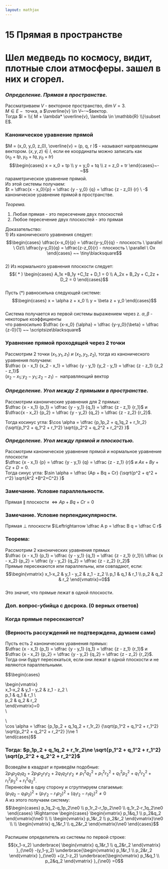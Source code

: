 ```yaml
---  
layout: mathjax  
---  
```

  
# 15 Прямая в пространстве  
  
# Шел медведь по космосу, видит, плотные слои атмосферы. зашел в них и сгорел.  
  
### *Определение. Прямая в пространстве.*  
Рассматриваем $V$ - векторное пространство, $\dim V = 3$.  
$M \in E~-~$ точка, а $\overline{v} \in V~-~$вектор.  
Тогда $l = \\{ M + \lambda* \overline{v}, \lambda \in \mathbb{R} \\}\subset E$.  
  
### Каноническое уравнение прямой  
$M = (x_0, y_0, z_0), \overline{v} = (p, q, r )$ - называют направляющим вектором. $(x, y, z) \in l,$ если ее координаты можно записать как  
$(x_0 + tp, y_0 + tq, y_0 + tr)$  
$$\begin{cases} x = x_0 + tp \\  
y = y_0 + tq \\  
z = z_0 + tr \end{cases}~-~$$параметрическое уравнение прямой.  
Из этой системы получаем:  
$t = \dfrac{x - x_0}{p} = \dfrac {y - y_0} {q} = \dfrac {z - z_0} {r} \ -$  каноническое уравнение прямой в пространстве.  
  
*Теорема.*  
1) Любая прямая - это пересечение двух плоскостей  
2) Любое пересечение двух плоскостей - это прямая  
  
Доказательство:  
$1)$ Из канонического уравнения следует:  
$$\begin{cases} \dfrac{x-x_0}{p} = \dfrac{y-y_0}{q} - плоскость \ \parallel \ Oz\\  
\dfrac{y-y_0}{q} = \dfrac{z-z_0}{r} - плоскость \ \parallel \ Ox \end{cases} ~~ \tiny\blacksquare$$  
$2)$ Из нормального уравнения плоскости следует:  
$$( * ) \begin{cases} A_1x +B_1y +C_1z + D_1 = 0 \\  
A_2x + B_2y + C_2z + D_2 = 0  \end{cases}$$  
Пусть $( * )$ равносильна следующей системе:  
$$\begin{cases} x = \alpha z + x_0 \\  
y = \beta z + y_0 \end{cases}$$  
Система получается из первой системы выражением через z. $\alpha, \beta$ - некоторые коэффициенты  
что равносильно $\dfrac {x-x_0} {\alpha} = \dfrac {y-y_0}{\beta} = \dfrac {z-0}{1}  ~~ \scriptsize\blacksquare$  
  
### Уравнение прямой проходящей через 2 точки  
Рассмотрим 2 точки $(x_1, y_1, z_1) \ и \ (x_2, y_2, z_2)$, тогда из канонического уравнения получаем:  
$\dfrac {x - x_1} {x_2 - x_1} = \dfrac {y - y_1} {y_2 - y_1} = \dfrac {z - z_1} {z_2 - z_1}$  
$(x_2 - x_1; y_2 - y_1; z_2 - z_1)~-~$ направляющий вектор  
  
### *Определение. Угол между 2 прямыми в пространстве.*  
Рассмотрим канонические уравнения для 2 прямых:  
$\dfrac {x - x_1} {p_1} = \dfrac {y - y_1} {q_1} = \dfrac {z - z_1} {r_1}$ и $\dfrac{x - x_2} {p_2} = \dfrac {y - y_2} {q_2} = \dfrac {z - z_2} {r_2}$.  
  
Тогда косинус угла: $\cos \alpha = \dfrac {p_1p_2 + q_1q_2 + r_1r_2} {\sqrt{p_1^2 + q_1^2 + r_1^2} \sqrt{p_2^2 + q_2^2 + r_2^2} }$  
  
### *Определение. Угол между прямой и плоскостью.*  
Рассмотрим каноническое уравнение прямой и нормальное уравнение плоскости  
$\dfrac {x - x_1} {p} = \dfrac {y - y_1} {q} = \dfrac {z - z_1} {r}$ и $Ax + By + Cz + D = 0$.  
Тогда синус угла: $\sin \alpha = \dfrac {Ap + Bq + Cr} {\sqrt{p^2 + q^2 + r^2} \sqrt{A^2 +B^2+C^2} }$  
  
### Замечание. Условие параллельности.  
Прямая $\parallel$ плоскости $\Leftrightarrow Ap + Bq+Cr = 0$  
  
### Замечание. Условие перпендикулярности.  
Прямая $\perp$ плоскости $\Leftrightarrow \dfrac A p = \dfrac B q = \dfrac C r$  
  
### Теорема:  
Рассмотрим 2 канонических уравнения прямых  
$\dfrac {x - x_1} {p_1} = \dfrac {y - y_1} {q_1} = \dfrac {z - z_1} {r_1}\\  
\dfrac {x - x_2} {p_2} = \dfrac {y - y_2} {q_2} = \dfrac {z - z_2} {r_2}$  
Прямые пересекаются или параллельны, или совпадают, если:  
$$\begin{vmatrix} x_1-x_2 & y_1 - y_2 & z_1 - z_2 \\  
p_1 & q_1 & r_1 \\  
p_2 & q_2 & r_2 \end{vmatrix}=0$$  
Это значит, что прямые лежат в одной плоскости.  
  
### Доп. вопрос-убийца с досрока. (0 верных ответов)  
  
### Когда прямые пересекаются?  
  
### (Верность рассуждений не подтверждена, думаем сами)  
Пусть есть 2 канонических уравнения прямых:  
$\dfrac {x - x_1} {p_1} = \dfrac {y - y_1} {q_1} = \dfrac {z - z_1} {r_1}$ и $\dfrac {x - x_2} {p_2} = \dfrac {y - y_2} {q_2} = \dfrac {z - z_2} {r_2}$.  
Тогда они будут пересекаться, если они лежат в одной плоскости и не являются параллельными.  
  
$$\begin{cases}  
  
\begin{vmatrix}  
x_1-x_2 & y_1 - y_2 & z_1 - z_2 \\  
p_1 & q_1 & r_1 \\  
p_2 & q_2 & r_2  
\end{vmatrix}=0  
\\  
  
\\  
\cos \alpha = \dfrac {p_1p_2 + q_1q_2 + r_1r_2} {\sqrt{p_1^2 + q_1^2 + r_1^2} \sqrt{p_2^2 + q_2^2 + r_2^2} }\ne 1  
\end{cases}$$  
  
### Тогда: $p_1p_2 + q_1q_2 + r_1r_2\ne \sqrt{p_1^2 + q_1^2 + r_1^2} \sqrt{p_2^2 + q_2^2 + r_2^2}$  
Возведём в квадрат и приведём подобные:  
$2p_1p_2q_1q_2+2p_1p_2r_1r_2+2q_1q_2r_1r_2\ne p_1^2q_2^2+p_1^2r_2^2+q_1^2p_2^2+q_1^2r_2^2+r_1^2p_2^2+r_1^2q_2^2$.  
Перенесём в одну сторону и сгруппируем слагаемые:  
$(p_1q_2-q_1p_2)^2+(p_1r_2-r_1p_2)^2+(q_1r_2-r_1q_2)^2\ne0$  
А из этого получаем систему:  
$$\begin{cases}  
p_1q_2-q_1p_2\ne0  
\\  
p_1r_2-r_1p_2\ne0  
\\  
q_1r_2-r_1q_2\ne0  
\end{cases}  
\Rightarrow  
\begin{cases}  
\begin{vmatrix}  
p_1&q_1  
\\  
p_2&q_2  
\end{vmatrix}\ne0  
\\  
\\  
\begin{vmatrix}  
p_1&r_2  
\\  
p_2&r_2  
\end{vmatrix}\ne0  
\\  
\\  
\begin{vmatrix}  
q_1&r_1  
\\  
q_2&r_2  
\end{vmatrix}\ne0  
\end{cases}$$  
Распишем определитель из системы по первой строке:  
$$(x_1-x_2)  
\underbrace{  
\begin{vmatrix}  
q_1&r_1  
\\  
q_2&r_2  
\end{vmatrix}  
}_{\ne0}  
-(y_1-y_2)  
\underbrace{\begin{vmatrix}  
p_1&r_1  
\\  
p_2&r_2  
\end{vmatrix} }_{\ne0}  
+(z_1-z_2)  
\underbrace{\begin{vmatrix}  
p_1&q_1  
\\  
p_2&q_2  
\end{vmatrix} }_{\ne0}  
=0$$  
